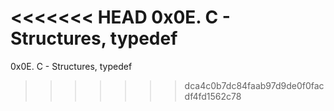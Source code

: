 <<<<<<< HEAD
0x0E. C - Structures, typedef
=======
0x0E. C - Structures, typedef
>>>>>>> dca4c0b7dc84faab97d9de0f0facdf4fd1562c78
